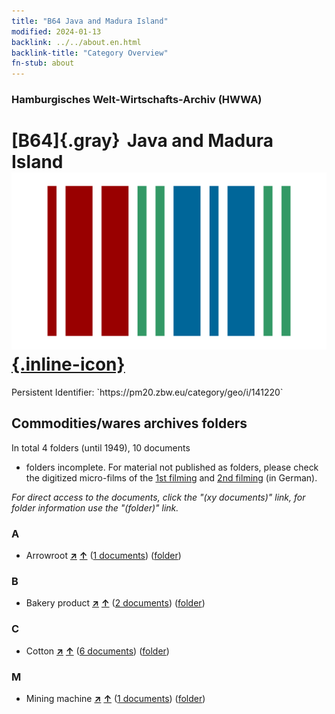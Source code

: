 ```yaml
---
title: "B64 Java and Madura Island"
modified: 2024-01-13
backlink: ../../about.en.html
backlink-title: "Category Overview"
fn-stub: about
---
```


### Hamburgisches Welt-Wirtschafts-Archiv (HWWA)

# [B64]{.gray}&#8201; Java and Madura Island &#160; [![Wikidata](/images/Wikidata-logo.svg "Wikidata"){.inline-icon}](http://www.wikidata.org/entity/Q97059002)

<div class="hint">Persistent Identifier: `https://pm20.zbw.eu/category/geo/i/141220`</div>







## Commodities/wares archives folders











In total 4 folders (until 1949), 10 documents
- folders incomplete.  For material not published as folders, please check the
digitized micro-films of the [1st filming](/film/h1_wa.de.html) and [2nd
filming](/film/h2_wa.de.html) (in German).

_For direct access to the documents, click the "(xy documents)" link, for folder information use the "(folder)" link._



### A

- Arrowroot [**&nearr;**](../../../ware/i/142005/about.en.html "Arrowroot (xXX all over the world)") [**&uarr;**](../../../ware/about.en.html#PLW04-Kf01 "Ware category system") (<a href="https://pm20.zbw.eu/iiifview/folder/wa/142005,141220" title="about: Arrowroot : Java and Madura Island" target="_blank">1 documents</a>) ([folder](../../../../folder/wa/1420xx/142005/1412xx/141220/about.en.html))

### B

- Bakery product [**&nearr;**](../../../ware/i/142026/about.en.html "Bakery product (xXX all over the world)") [**&uarr;**](../../../ware/about.en.html#PID20-Ba "Ware category system") (<a href="https://pm20.zbw.eu/iiifview/folder/wa/142026,141220" title="about: Bakery product : Java and Madura Island" target="_blank">2 documents</a>) ([folder](../../../../folder/wa/1420xx/142026/1412xx/141220/about.en.html))

### C

- Cotton [**&nearr;**](../../../ware/i/142089/about.en.html "Cotton (xXX all over the world)") [**&uarr;**](../../../ware/about.en.html#PLW04-Bw "Ware category system") (<a href="https://pm20.zbw.eu/iiifview/folder/wa/142089,141220" title="about: Cotton : Java and Madura Island" target="_blank">6 documents</a>) ([folder](../../../../folder/wa/1420xx/142089/1412xx/141220/about.en.html))

### M

- Mining machine [**&nearr;**](../../../ware/i/142112/about.en.html "Mining machine (xXX all over the world)") [**&uarr;**](../../../ware/about.en.html#PID08-Bg "Ware category system") (<a href="https://pm20.zbw.eu/iiifview/folder/wa/142112,141220" title="about: Mining machine : Java and Madura Island" target="_blank">1 documents</a>) ([folder](../../../../folder/wa/1421xx/142112/1412xx/141220/about.en.html))




